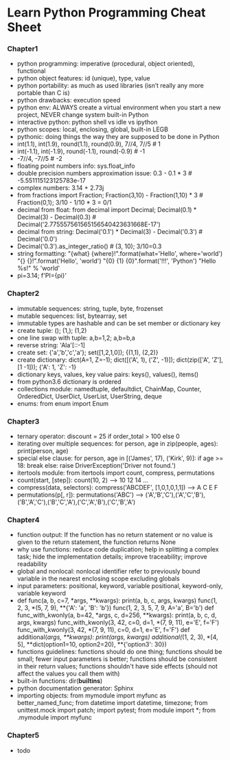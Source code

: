 # Learn Python Programming Cheat Sheet
### Chapter1
* python programming: imperative (procedural, object oriented), functional
* python object features: id (unique), type, value
* python portability: as much as used libraries (isn’t really any more portable than C is)
* python drawbacks: execution speed
* python env: ALWAYS create a virtual environment when you start a new project, NEVER change system built-in Python
* interactive python: python shell vs idle vs ipython
* python scopes: local, enclosing, global, built-in LEGB
* pythonic: doing things the way they are supposed to be done in Python
* int(1.1), int(1.9), round(1.1), round(0.9), 7//4, 7//5  # 1
* int(-1.1), int(-1.9), round(-1.1), round(-0.9)  # -1
* -7//4, -7//5  # -2
* floating point numbers info: sys.float_info
* double precision numbers approximation issue: 0.3 - 0.1 * 3  # -5.551115123125783e-17
* complex numbers: 3.14 + 2.73j
* from fractions import Fraction; Fraction(3,10) - Fraction(1,10) * 3  # Fraction(0,1); 3/10 - 1/10 * 3 = 0/1
* decimal from float: from decimal import Decimal; Decimal(0.1) * Decimal(3) - Decimal(0.3)  # Decimal('2.775557561565156540423631668E-17')
* decimal from string: Decimal('0.1') * Decimal(3) - Decimal('0.3')  # Decimal('0.0')
* Decimal('0.3').as_integer_ratio()  # (3, 10); 3/10=0.3
* string formatting:
"{what} {where}!".format(what='Hello', where='world')
"{} {}!".format('Hello', 'world')
"{0} {1} {0}".format('!!!', 'Python')
"Hello %s!" % 'world'
* pi=3.14; f'PI={pi}'
### Chapter2
* immutable sequences: string, tuple, byte, frozenset
* mutable sequences: list, bytearray, set
* immutable types are hashable and can be set member or dictionary key
* create tuple: (); (1,); (1,2)
* one line swap with tuple: a,b=1,2; a,b=b,a
* reverse string: 'Ala'[::-1]
* create set: {'a','b','c','a'}; set([1,2,1,0]); {(1,1), (2,2)}
* create dictionary: dict(A=1, Z=-1); dict([('A', 1), ('Z', -1)]); dict(zip(['A', 'Z'], [1 -1])); {'A': 1, 'Z': -1}
* dictionary keys, values, key value pairs: keys(), values(), items()
* from python3.6 dictionary is ordered
* collections module: namedtuple, defaultdict, ChainMap, Counter, OrderedDict, UserDict, UserList, UserString, deque
* enums: from enum import Enum
### Chapter3
* ternary operator: discount = 25 if order_total > 100 else 0
* iterating over multiple sequences: for person, age in zip(people, ages): print(person, age)
* special else clause: 
for person, age in [('James', 17), ('Kirk', 9)]:
    if age >= 18: 
        break
else:
    raise DriverException('Driver not found.')
* itertools module: from itertools import count, compress, permutations
* count(start, [step]): count(10, 2) --> 10 12 14 ...
* compress(data, selectors): compress('ABCDEF', [1,0,1,0,1,1]) --> A C E F
* permutations(p[, r]): permutations('ABC') --> ('A','B','C'),('A','C','B'),('B','A','C'),('B','C','A'),('C','A','B'),('C','B','A')
### Chapter4
* function output: If the function has no return statement or no value is given to the return statement, the function returns None
* why use functions: reduce code duplication; help in splitting a complex task; hide the implementation details; improve traceability;  improve readability
* global and nonlocal: nonlocal identifier refer to previously bound variable in the nearest enclosing scope excluding globals
* input parameters: positional, keyword, variable positional, keyword-only, variable keyword
* def func(a, b, c=7, *args, **kwargs): print(a, b, c, args, kwargs)
func(1, 2, 3, *(5, 7, 9), **{'A': 'a', 'B': 'b'})
func(1, 2, 3, 5, 7, 9, A='a', B='b')
def func_with_kwonly(a, b=42, *args, c, d=256, **kwargs): print(a, b, c, d, args, kwargs)
func_with_kwonly(3, 42, c=0, d=1, *(7, 9, 11), e='E', f='F')
func_with_kwonly(3, 42, *(7, 9, 11), c=0, d=1, e='E', f='F')
def additional(*args, **kwargs): print(args, kwargs)
additional(*(1, 2, 3), *[4, 5], **dict(option1=10, option2=20), **{'option3': 30})
* functions guidelines: functions should do one thing; functions should be small; fewer input parameters is better; functions should be consistent in their return values; functions shouldn't have side effects (should not affect the values you call them with)
* built-in functions: dir(__builtins__)
* python documentation generator: Sphinx
* importing objects: from mymodule import myfunc as better_named_func; from datetime import datetime, timezone; from unittest.mock import patch; import pytest; from module import *; from .mymodule import myfunc
### Chapter5
* todo
